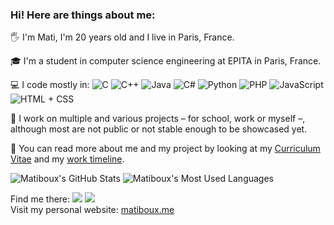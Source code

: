 ### Hi! Here are things about me:

🖐 I'm Mati, I'm 20 years old and I live in Paris, France.

🎓 I'm a student in computer science engineering at EPITA in Paris, France.

<!-- 💻 I code in C, C++, Java, C#, Python, PHP, JavaScript. -->
💻 I code mostly in:
![C](https://img.shields.io/badge/C-2570ae.svg?style=flat-square&logo=c&logoColor=white)
![C++](https://img.shields.io/badge/C%2b%2b-659bd3.svg?style=flat-square&logo=c%2B%2B&logoColor=white)
![Java](https://img.shields.io/badge/Java-ea2e2d.svg?style=flat-square&logo=java&logoColor=white)
![C#](https://img.shields.io/badge/C%23-1e9e25.svg?style=flat-square&logo=c%20sharp&logoColor=white)
![Python](https://img.shields.io/badge/Python-3b78a7.svg?style=flat-square&logo=python&logoColor=white)
![PHP](https://img.shields.io/badge/PHP-787cb4.svg?style=flat-square&logo=php&logoColor=white)
![JavaScript](https://img.shields.io/badge/JavaScript-f7df1e.svg?style=flat-square&logo=javascript&logoColor=white)
![HTML + CSS](https://img.shields.io/badge/HTML%20%2b%20CSS-f16625?style=flat-square&logo=html5&logoColor=white)

<!--
📝 I started my journey in computing by learning how to code in C back in 2010, before diving into web development.
I learned more languages with my studies.

📝 I started my journey in computing by learning how to code in C back in 2010,
before quickly diving into web programming languages for the quick development pace they allowed me.
Nowadays I know and use regularly several programming languages.
-->

🧰 I work on multiple and various projects – for school, work or myself –, although most are not public or not stable enough to be showcased yet.

👤 You can read more about me and my project by looking at my [Curriculum Vitae](https://matiboux.me/cv) and my [work timeline](https://matiboux.me/timeline).

![Matiboux's GitHub Stats](https://github-readme-stats.vercel.app/api?username=matiboux&hide_border=true&show_icons=true)
![Matiboux's Most Used Languages](https://github-readme-stats.vercel.app/api/top-langs?username=matiboux&langs_count=8&hide=&hide_border=true&layout=compact)

Find me there:
[![](https://img.shields.io/badge/LinkedIn-0a66c2.svg?style=flat-square&logo=linkedin&logoColor=white)](https://www.linkedin.com/in/matiboux)
[![](https://img.shields.io/badge/Telegram-0088cc.svg?style=flat-square&logo=telegram&logoColor=white)](https://t.me/Matiboux)  
Visit my personal website: [matiboux.me](https://matiboux.me/)  

<!-- Reach me on Telegram: [@Matiboux](https://t.me/Matiboux) -->
